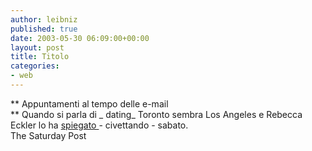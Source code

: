 ```yaml
---
author: leibniz
published: true
date: 2003-05-30 06:09:00+00:00
layout: post
title: Titolo
categories:
- web
---
```


 ** Appuntamenti al tempo delle e-mail   
** Quando si parla di  _ dating_ Toronto sembra Los Angeles e Rebecca Eckler lo ha  [   spiegato ](http://www.nationalpost.com/search/site/story.asp?id=F009CD4B-6A48-4EE2-A215-2BD3F08633E0)- civettando - sabato.   
The Saturday Post

